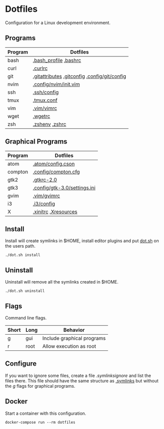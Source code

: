 # Dotfiles

Configuration for a Linux development environment.

## Programs

Program | Dotfiles
--------|---------
bash    | [.bash_profile](files/bash_profile) [.bashrc](files/bashrc)
curl    | [.curlrc](files/curlrc)
git     | [.gitattributes](files/gitattributes) [.gitconfig](files/gitconfig) [.config/git/config](files/config/git/config)
nvim    | [.config/nvim/init.vim](files/vim/vimrc)
ssh     | [.ssh/config](files/ssh/config)
tmux    | [.tmux.conf](files/tmux.conf)
vim     | [.vim/vimrc](files/vim/vimrc)
wget    | [.wgetrc](files/wgetrc)
zsh     | [.zshenv](files/zshenv) [.zshrc](files/zshrc)

## Graphical Programs

Program | Dotfiles
--------|---------
atom    | [.atom/config.cson](files/atom/config.cson)
compton | [.config/compton.cfg](files/config/compton.cfg)
gtk2    | [.gtkrc-2.0](files/gtkrc-2.0)
gtk3    | [.config/gtk-3.0/settings.ini](files/config/gtk-3.0/settings.ini)
gvim    | [.vim/gvimrc](files/vim/gvimrc)
i3      | [.i3/config](files/i3/config)
X       | [.xinitrc](files/xinitrc) [.Xresources](files/Xresources)

## Install

Install will create symlinks in $HOME, install editor plugins and put [dot.sh](dot.sh) on the users path.

    ./dot.sh install

## Uninstall

Uninstall will remove all the symlinks created in $HOME.

    ./dot.sh uninstall

## Flags

Command line flags.

Short  | Long  | Behavior
-------|-------|---------
g      | gui   | Include graphical programs
r      | root  | Allow execution as root

## Configure

If you want to ignore some files, create a file *.symlinksignore* and list the files there. This file should have the same structure as [.symlinks](.symlinks) but without the *g* flags for graphical programs.

## Docker

Start a container with this configuration.

    docker-compose run --rm dotfiles

